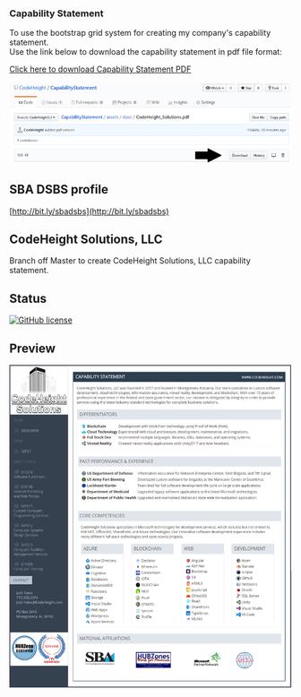 ### Capability Statement 

To use the bootstrap grid system for creating my company's capability statement.  
Use the link below to download the capability statement in pdf file format:

[Click here to download Capability Statement PDF](https://github.com/CodeHeight/CapabilityStatement/blob/CodeHeight2.2/assets/docs/CodeHeight_Solutions.pdf)

[![Preview](https://github.com/CodeHeight/CapabilityStatement/blob/CodeHeight2.2/assets/images/download.png)](https://github.com/CodeHeight/CapabilityStatement/blob/CodeHeight2.2/assets/images/download.png)

## SBA DSBS profile

[http://bit.ly/sbadsbs](http://bit.ly/sbadsbs)

## CodeHeight Solutions, LLC

Branch off Master to create CodeHeight Solutions, LLC capability statement.

## Status

[![GitHub license](https://img.shields.io/badge/license-MIT-blue.svg)](https://raw.githubusercontent.com/codeheight/capabilitystatement/master/LICENSE)

## Preview

[![Preview](https://github.com/CodeHeight/CapabilityStatement/blob/CodeHeight2.2/assets/images/screenshot2.2.png)](https://github.com/CodeHeight/CapabilityStatement/blob/CodeHeight2.2/assets/images/screenshot2.2.png/)
